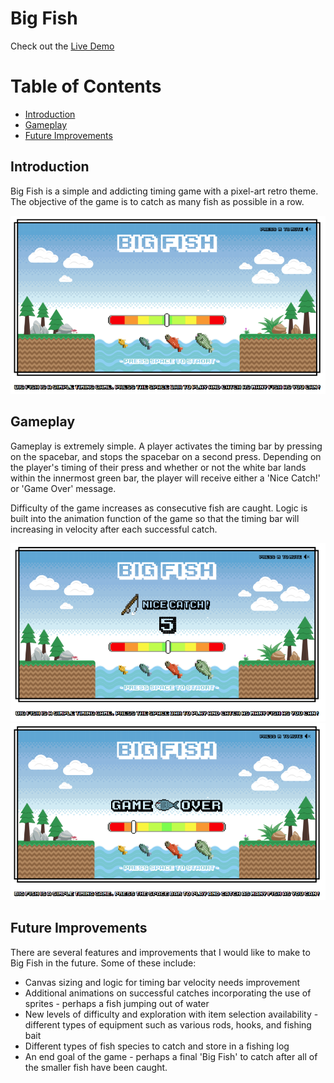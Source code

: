 # Big Fish

Check out the [Live Demo](https://kchansf5.github.io/Big-Fish/)
# Table of Contents

* [Introduction](#introduction)
* [Gameplay](#gameplay)
* [Future Improvements](#future-improvements)

## Introduction

Big Fish is a simple and addicting timing game with a pixel-art retro theme. The objective of the game is to catch as many fish as possible in a row.

![](https://github.com/kchansf5/big-fish/blob/master/assets/images/open_screen.png)

## Gameplay

Gameplay is extremely simple. A player activates the timing bar by pressing on the spacebar, and stops the spacebar on a second press. Depending on the player's timing of their press and whether or not the white bar lands within the innermost green bar, the player will receive either a 'Nice Catch!' or 'Game Over' message.

Difficulty of the game increases as consecutive fish are caught. Logic is built into the animation function of the game so that the timing bar will increasing in velocity after each successful catch.

![](https://github.com/kchansf5/big-fish/blob/master/assets/images/catch_screenshot.png)
![](https://github.com/kchansf5/big-fish/blob/master/assets/images/lose_screen.png)

## Future Improvements
There are several features and improvements that I would like to make to Big Fish in the future. Some of these include:

* Canvas sizing and logic for timing bar velocity needs improvement
* Additional animations on successful catches incorporating the use of sprites - perhaps a fish jumping out of water
* New levels of difficulty and exploration with item selection availability - different types of equipment such as various rods, hooks, and fishing bait
* Different types of fish species to catch and store in a fishing log
* An end goal of the game - perhaps a final 'Big Fish' to catch after all of the smaller fish have been caught.
